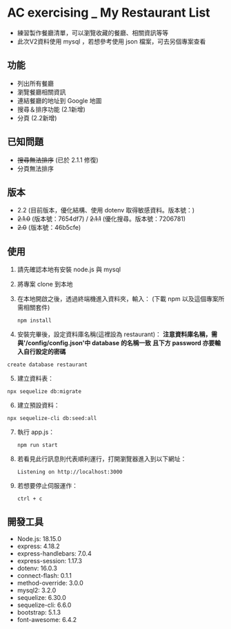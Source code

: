 # AC exercising _ My Restaurant List

- 練習製作餐廳清單，可以瀏覽收藏的餐廳、相關資訊等等
- 此次V2資料使用 mysql ，若想參考使用 json 檔案，可去另個專案查看

## 功能

- 列出所有餐廳
- 瀏覽餐廳相關資訊
- 連結餐廳的地址到 Google 地圖
- 搜尋＆排序功能 (2.1新增)
- 分頁 (2.2新增)

## 已知問題

- ~~搜尋無法排序~~ (已於 2.1.1 修復)
- 分頁無法排序

## 版本

- 2.2 (目前版本，優化結構、使用 dotenv 取得敏感資料。版本號：)
- ~~2.1.0~~ (版本號：7654df7) / ~~2.1.1~~ (優化搜尋。版本號：7206781)
- ~~2.0~~ (版本號：46b5cfe)

## 使用

1. 請先確認本地有安裝 node.js 與 mysql

2. 將專案 clone 到本地

3. 在本地開啟之後，透過終端機進入資料夾，輸入：
   (下載 npm 以及這個專案所需相關套件)

   ```
   npm install
   ```

4. 安裝完畢後，設定資料庫名稱(這裡設為 restaurant)：
   **注意資料庫名稱，需與'/config/config.json'中 database 的名稱一致**
   **且下方 password 亦要輸入自行設定的密碼**
  
  ```
  create database restaurant
  ```

5. 建立資料表：
  
  ```
  npx sequelize db:migrate
  ```
6. 建立預設資料：

  ```
  npx sequelize-cli db:seed:all
  ```

7. 執行 app.js：

   ```
   npm run start
   ```

8. 若看見此行訊息則代表順利運行，打開瀏覽器進入到以下網址：

   ```
   Listening on http://localhost:3000
   ```

9. 若想要停止伺服運作：

   ```
   ctrl + c
   ```

## 開發工具

- Node.js: 18.15.0
- express: 4.18.2
- express-handlebars: 7.0.4
- express-session: 1.17.3
- dotenv: 16.0.3
- connect-flash: 0.1.1
- method-override: 3.0.0
- mysql2: 3.2.0
- sequelize: 6.30.0
- sequelize-cli: 6.6.0
- bootstrap: 5.1.3
- font-awesome: 6.4.2